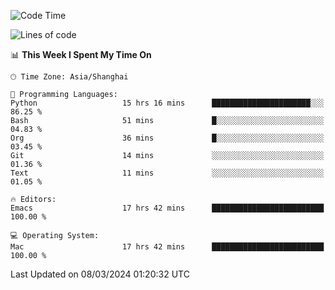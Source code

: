 <!--START_SECTION:waka-->
![Code Time](http://img.shields.io/badge/Code%20Time-1%2C825%20hrs%2047%20mins-blue)

![Lines of code](https://img.shields.io/badge/From%20Hello%20World%20I%27ve%20Written-288.1%20thousand%20lines%20of%20code-blue)

📊 **This Week I Spent My Time On** 

```text
🕑︎ Time Zone: Asia/Shanghai

💬 Programming Languages: 
Python                   15 hrs 16 mins      ██████████████████████░░░   86.25 % 
Bash                     51 mins             █░░░░░░░░░░░░░░░░░░░░░░░░   04.83 % 
Org                      36 mins             █░░░░░░░░░░░░░░░░░░░░░░░░   03.45 % 
Git                      14 mins             ░░░░░░░░░░░░░░░░░░░░░░░░░   01.36 % 
Text                     11 mins             ░░░░░░░░░░░░░░░░░░░░░░░░░   01.05 % 

🔥 Editors: 
Emacs                    17 hrs 42 mins      █████████████████████████   100.00 % 

💻 Operating System: 
Mac                      17 hrs 42 mins      █████████████████████████   100.00 % 
```


 Last Updated on 08/03/2024 01:20:32 UTC
<!--END_SECTION:waka-->
